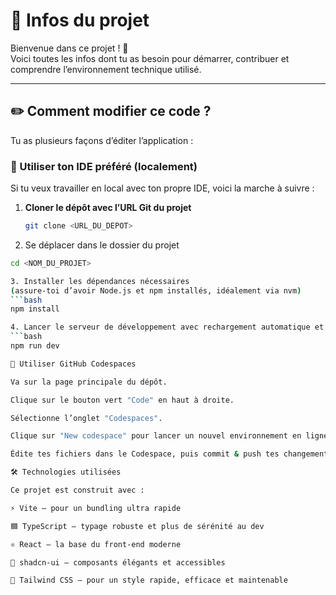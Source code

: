 # 📌 Infos du projet

Bienvenue dans ce projet ! 🚀  
Voici toutes les infos dont tu as besoin pour démarrer, contribuer et comprendre l’environnement technique utilisé.

---

## ✏️ Comment modifier ce code ?

Tu as plusieurs façons d’éditer l’application :

### 🔹 Utiliser ton IDE préféré (localement)

Si tu veux travailler en local avec ton propre IDE, voici la marche à suivre :

1. **Cloner le dépôt avec l’URL Git du projet**  
   ```bash
   git clone <URL_DU_DEPOT>
   
2. Se déplacer dans le dossier du projet
  ```bash
cd <NOM_DU_PROJET>

3. Installer les dépendances nécessaires
(assure-toi d’avoir Node.js et npm installés, idéalement via nvm)
```bash
npm install

4. Lancer le serveur de développement avec rechargement automatique et aperçu instantané :
```bash
npm run dev

🔹 Utiliser GitHub Codespaces

Va sur la page principale du dépôt.

Clique sur le bouton vert "Code" en haut à droite.

Sélectionne l’onglet "Codespaces".

Clique sur "New codespace" pour lancer un nouvel environnement en ligne.

Édite tes fichiers dans le Codespace, puis commit & push tes changements.

🛠️ Technologies utilisées

Ce projet est construit avec :

⚡ Vite – pour un bundling ultra rapide

🟦 TypeScript – typage robuste et plus de sérénité au dev

⚛️ React – la base du front-end moderne

🎨 shadcn-ui – composants élégants et accessibles

💅 Tailwind CSS – pour un style rapide, efficace et maintenable
